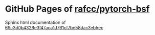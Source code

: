 GitHub Pages of [rafcc/pytorch-bsf](https://github.com/rafcc/pytorch-bsf)
===
Sphinx html documentation of [69c3d0b4326e3f47aca1d761cf7be58dac3eb5ec](https://github.com/rafcc/pytorch-bsf/tree/69c3d0b4326e3f47aca1d761cf7be58dac3eb5ec)
